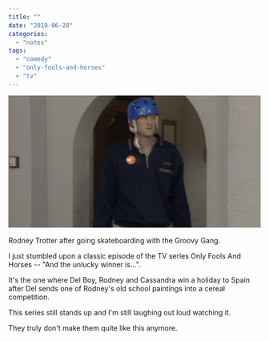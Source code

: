 ```yaml
---
title: ""
date: "2019-06-20"
categories: 
  - "notes"
tags: 
  - "comedy"
  - "only-fools-and-horses"
  - "tv"
---
```


[![](images/Rodney-in-The-Unlucky-Winner-is.jpg)](https://davidpeach.co.uk/wp-content/uploads/2023/03/Rodney-in-The-Unlucky-Winner-is.jpg)

Rodney Trotter after going skateboarding with the Groovy Gang.

I just stumbled upon a classic episode of the TV series Only Fools And Horses -- "And the unlucky winner is...".

It's the one where Del Boy, Rodney and Cassandra win a holiday to Spain after Del sends one of Rodney's old school paintings into a cereal competition.

This series still stands up and I'm still laughing out loud watching it.

They truly don't make them quite like this anymore.
